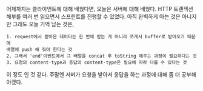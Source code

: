 어제까지는 클라이언트에 대해 배웠다면, 오늘은 서버에 대해 배웠다.
HTTP 트랜잭션 해부를 여러 번 읽으면서 스프린트를 진행할 수 있었다.
아직 완벽하게 아는 것은 아니지만 그래도 오늘 기억 남는 것은,

```
1. request에서 받아온 데이터는 한 번에 받는 게 아니라 쪼개서 buffer로 받아오기 때문에
배열에 push 해 줘야 한다는 것
2. 그래서 'end'이벤트에서 그 배열을 concat 후 toString 해주는 과정이 필요하다는 것
3. 요청의 content-type과 응답의 content-type은 필요에 따라 다를 수 있다는 것
```

이 정도 인 것 같다. 주말엔 서버가 요청을 받아서 응답을 하는 과정에 대해 좀 더 공부해야겠다.
